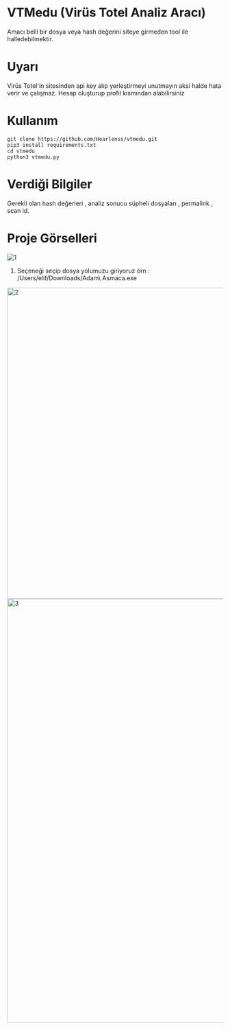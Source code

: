 # VTMedu (Virüs Totel Analiz Aracı)
Amacı belli bir dosya veya hash değerini siteye girmeden tool ile halledebilmektir.
# Uyarı
Virüs Totel'in sitesinden api key alıp yerleştirmeyi unutmayın aksi halde hata verir ve çalışmaz.
Hesap oluşturup profil kısmından alabilirsiniz
# Kullanım 
    git clone https://github.com/Hearlenss/vtmedu.git
    pip3 install requirements.txt
    cd vtmedu 
    python3 vtmedu.py 
# Verdiği Bilgiler
Gerekli olan hash değerleri , analiz sonucu süpheli dosyaları , permalink , scan id.
# Proje Görselleri 
![1](https://github.com/Hearlenss/vtmedu/assets/82780619/ea92aca0-705a-47d0-973e-04425cec5234)
1. Seçeneği seçip dosya yolumuzu giriyoruz örn : /Users/elif/Downloads/Adam\ Asmaca.exe
<img width="725" alt="2" src="https://github.com/Hearlenss/vtmedu/assets/82780619/28fb3a63-1d02-43c2-9874-7c134b998b22">
<img width="988" alt="3" src="https://github.com/Hearlenss/vtmedu/assets/82780619/b3b9c005-5890-4b8f-9dbe-4dd852e1570a">
